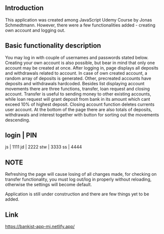 ## Introduction

This application was created among JavaScript Udemy Course by Jonas Schmedtmann. However, there were a few functionalities added - creating own account and logging out.

## Basic functionality description

You may log in with couple of usernames and passwords stated below. Creating your own account is also possible, but bear in mind that only one account may be created at once. After logging in, page displays all deposits and withdrawals related to account. In case of own created account, a random array of deposits is generated. Other, precreated accounts have deposits and withdrawals hardcoded. Besides list displaying account movements there are three functions, transfer, loan request and closing account. Transfer is useful to sending money to other existing accounts, while loan request will grant deposit from bank in its amount which cant exceed 10% of highest deposit. Closing account function deletes currents user account. At the bottom of the page there are also totals of deposits, withdrawals and interest together with button for sorting out the movements descending.

## login | PIN
   js    | 1111
   jd    | 2222
   stw   | 3333
   ss    | 4444

## NOTE

Refreshing the page will cause losing of all changes made, for checking on transfer functionality, you must log out/log in properly without reloading, otherwise the settings will become default.

Application is still under construction and there are few things yet to be added.

## Link

https://bankist-app-mj.netlify.app/
